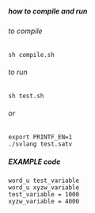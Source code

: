##### how to compile and run
###### to compile 
```
sh compile.sh
```
###### to run
```
sh test.sh
```
###### or
```
export PRINTF_EN=1
./svlang test.satv
```
##### EXAMPLE code
```
word_u test_variable
word_u xyzw_variable
test_variable = 1000
xyzw_variable = 4000
```
